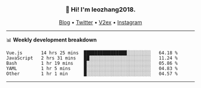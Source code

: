 <h3 align="center">👋 Hi! I'm leozhang2018.</h3>
<p align="center">
  <a href="https://code.leozhang2018.me">Blog</a> •
  <a href="https://twitter.com/leozhang2018">Twitter</a> •
  <a href="https://www.v2ex.com/member/leozhang">V2ex</a> •
  <a href="https://www.instagram.com/leozhanghere">Instagram</a>
</p>

-------

📊 **Weekly development breakdown**
<!--START_SECTION:waka-->
```text
Vue.js       14 hrs 25 mins  ████████████████░░░░░░░░░   64.18 % 
JavaScript   2 hrs 31 mins   ██░░░░░░░░░░░░░░░░░░░░░░░   11.24 % 
Bash         1 hr 19 mins    █░░░░░░░░░░░░░░░░░░░░░░░░   05.86 % 
YAML         1 hr 5 mins     █░░░░░░░░░░░░░░░░░░░░░░░░   04.83 % 
Other        1 hr 1 min      █░░░░░░░░░░░░░░░░░░░░░░░░   04.57 %
```
<!--END_SECTION:waka-->
-------
